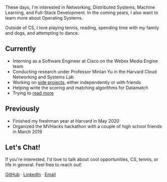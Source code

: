 ---
---


These days, I'm interested in Networking, Distributed Systems, Machine Learning, and Full-Stack Development. In the coming years, I also want to learn more about Operating Systems.

Outside of CS, I love playing tennis, reading, spending time with my family and dogs, and attempting to dance.

## Currently

- Interning as a Software Engineer at Cisco on the Webex Media Engine team
- Conducting research under Professor Minlan Yu in the Harvard Cloud Networking and Systems Lab
- Working on [side projects](/projects), either independently or with friends
- Helping write the scoring and matching algorithms for Datamatch
- Trying to [read more](/reading)

## Previously

- Finished my freshman year at Harvard in May 2020
- Organized the MVHacks hackathon with a couple of high school friends in March 2019

## Let's Chat!

If you're interested, I'd love to talk about cool opportunities, CS, tennis, or life in general. Feel free to reach out!

[GitHub](https://github.com/HsuJeremy) · [LinkedIn](https://www.linkedin.com/in/jeremy-hsu/) · [Email](mailto:jeremyhsu@college.harvard.edu)
